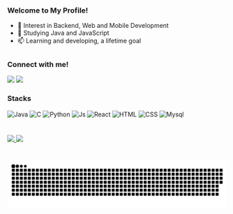 
<h3 align="left"> Welcome to My Profile! </h3>

- 🔭 Interest in Backend, Web and Mobile Development
- 🌱 Studying Java and JavaScript
- 📫 Learning and developing, a lifetime goal

##

<h3 align="left">Connect with me!</h3>

  <a href = "mailto:vitortrovao2016@gmail.com"><img src="https://img.shields.io/badge/-Gmail-%23333?style=for-the-badge&logo=gmail&logoColor=white" target="_blank"></a>
  <a href="https://www.linkedin.com/in/vitor-h-782307350/" target="_blank"><img src="https://img.shields.io/badge/-LinkedIn-%230077B5?style=for-the-badge&logo=linkedin&logoColor=white" target="_blank"></a> 

<h3 align="left"> Stacks </h3>
<div align="left">
  <img align="center" height=25 alt="Java" src="https://cdn.jsdelivr.net/gh/devicons/devicon@latest/icons/java/java-original.svg"/> 
  <img align="center" height=25 alt="C" src="https://cdn.jsdelivr.net/gh/devicons/devicon@latest/icons/c/c-original.svg"> 
  <img align="center" height=25 alt="Python" src="https://cdn.jsdelivr.net/gh/devicons/devicon@latest/icons/python/python-original.svg">
  <img align="center" height=25 alt="Js" src="https://cdn.jsdelivr.net/gh/devicons/devicon@latest/icons/javascript/javascript-original.svg">
  <img align="center" height=25 alt="React" src="https://cdn.jsdelivr.net/gh/devicons/devicon@latest/icons/react/react-original-wordmark.svg">
  <img align="center" height=25 alt="HTML" src="https://cdn.jsdelivr.net/gh/devicons/devicon@latest/icons/html5/html5-plain-wordmark.svg">
  <img align="center" height=25 alt="CSS" src="https://cdn.jsdelivr.net/gh/devicons/devicon@latest/icons/css3/css3-plain-wordmark.svg">
  <img align="center" height=25 alt="Mysql" src="https://cdn.jsdelivr.net/gh/devicons/devicon@latest/icons/mysql/mysql-original.svg">
</div>

# 

<div>
  <a href="https://github.com/vitorHsnf">
  <img height="150em" src="https://github-readme-stats.vercel.app/api?username=vitorHsnf&show_icons=true&include_all_commits=true&theme=dark&alt="GitHub Stats">
  <img height="150em" src="https://github-readme-stats.vercel.app/api/top-langs/?username=vitorHsnf&line_height=10&card_width=290&theme=dark&border_radius=3&layout=compact&count_private=true&alt="Most Used Languages">
</div>

#

<picture align="center">
  <source media="(prefers-color-scheme: dark)" srcset="https://raw.githubusercontent.com/vitorHsnf/vitorHsnf/output/github-contribution-grid-snake-dark.svg">
  <source media="(prefers-color-scheme: light)" srcset="https://raw.githubusercontent.com/vitorHsnf/vitorHsnf/output/github-contribution-grid-snake-dark.svg">
  <img align="center" alt="github contribution grid snake animation" src="https://raw.githubusercontent.com/vitorHsnf/vitorHsnf/output/github-contribution-grid-snake.svg">
</picture>




